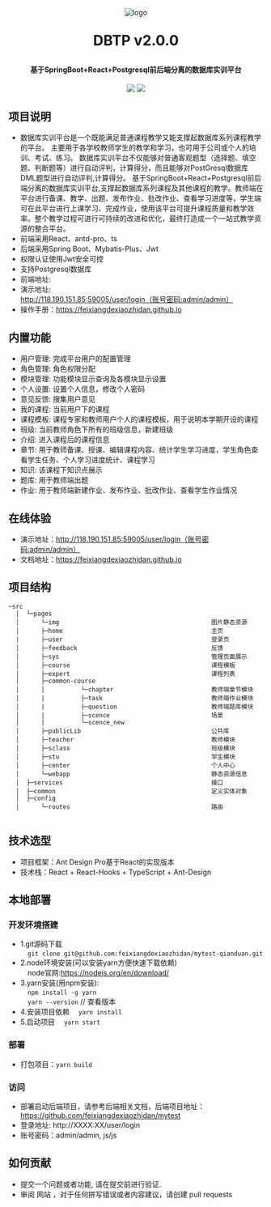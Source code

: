 <p align="center">
	<img alt="logo" src="https://oscimg.oschina.net/oscnet/up-dd77653d7c9f197dd9d93684f3c8dcfbab6.png">
</p>
<h1 align="center" style="margin: 30px 0 30px; font-weight: bold;">DBTP v2.0.0</h1>
<h4 align="center">基于SpringBoot+React+Postgresql前后端分离的数据库实训平台</h4>
<p align="center">
	<a href="https://gitee.com/feixiangdexiaozhidan/mytest"><img src="https://img.shields.io/badge/dbtp-v2.0-brightgreen.svg"></a>
	<a href="https://gitee.com/feixiangdexiaozhidan/mytest/blob/master/LICENSE"><img src="https://img.shields.io/github/license/mashape/apistatus.svg"></a>



</p>


## 项目说明

* 数据库实训平台是一个既能满足普通课程教学又能支撑起数据库系列课程教学的平台。
  主要用于各学校教师学生的教学和学习，也可用于公司或个人的培训、考试、练习。
  数据库实训平台不仅能够对普通客观题型（选择题、填空题、判断题等）进行自动评判，计算得分，而且能够对PostGresql数据库DML题型进行自动评判,计算得分。
  基于SpringBoot+React+Postgresql前后端分离的数据库实训平台,支撑起数据库系列课程及其他课程的教学。教师端在平台进行备课、教学、出题、发布作业、批改作业、查看学习进度等，学生端可在此平台进行上课学习、完成作业，使用该平台可提升课程质量和教学效率。整个教学过程可进行可持续的改进和优化，最终打造成一个一站式教学资源的整合平台。
* 前端采用React、antd-pro、ts
* 后端采用Spring Boot、Mybatis-Plus、Jwt
* 权限认证使用Jwt安全可控
* 支持Postgresql数据库
* 前端地址:
* 演示地址: http://118.190.151.85:59005/user/login（账号密码:admin/admin）
* 操作手册：https://feixiangdexiaozhidan.github.io

## 内置功能

* 用户管理: 完成平台用户的配置管理
* 角色管理: 角色权限分配
* 模块管理: 功能模块显示查询及各模块显示设置
* 个人设置: 设置个人信息，修改个人密码
* 意见反馈: 搜集用户意见
* 我的课程: 当前用户下的课程
* 课程模板: 课程专家和教师用户个人的课程模板，用于说明本学期开设的课程
* 班级: 当前教师角色下所有的班级信息，新建班级
* 介绍: 进入课程后的课程信息
* 章节: 用于教师备课、授课、编辑课程内容、统计学生学习进度，学生角色查看学生任务、个人学习进度统计、课程学习
* 知识: 该课程下知识点展示
* 题库: 用于教师端出题
* 作业: 用于教师端新建作业、发布作业、批改作业、查看学生作业情况
## 在线体验

* 演示地址：http://118.190.151.85:59005/user/login（账号密码:admin/admin）
* 文档地址：https://feixiangdexiaozhidan.github.io

## 项目结构

```
─src
  │  └─pages
  │      └─img							                图片静态资源
  │      ├─home											主页
  |		 ├─user											登录页
  │      ├─feedback                                  	反馈
  │      ├─sys                                  		管理页面展示
  │      ├─course                                  		课程模板
  │      ├─expert                                  		课程列表
  │      ├─common-course                                 
  │      │          └─chapter							教师端章节模块
  │      |          ├─task                              教师端作业模块
  │      |          ├─question                          教师端题库模块
  │      |          ├─scence                          	场景
  │      |          └─scence_new    
  │      ├─publicLib                                    公共库
  │      ├─teacher                                    	教师模块
  │      ├─sclass                                    	班级模块 
  │      ├─stu                                    		学生模块
  │      ├─center                                    	个人中心
  │      └─webapp                                       静态资源信息
  │  ├─services											接口
  │  ├─common										    定义实体对象
  │  ├─config				
  │      └─routes							            路由
  
```
## 技术选型
- 项目框架：Ant Design Pro基于React的实现版本
- 技术栈：React + React-Hooks + TypeScript + Ant-Design
## 本地部署
### 开发环境搭建
* 1.git源码下载
 <br />&emsp;`git clone git@github.com:feixiangdexiaozhidan/mytest-qianduan.git`
* 2.node环境安装(可以安装yarn方便快速下载依赖)
 <br />&emsp;node官网:https://nodejs.org/en/download/
* 3.yarn安装(用npm安装): 
 <br />&emsp;`npm install -g yarn` 
 <br />&emsp;`yarn --version`      // 查看版本 
* 4.安装项目依赖
 &emsp;`yarn install`
* 5.启动项目
 &emsp;`yarn start`

### 部署
* 打包项目：`yarn build`
### 访问
* 部署启动后端项目，请参考后端相关文档，后端项目地址：https://github.com/feixiangdexiaozhidan/mytest
* 登录地址: http://XXXX:XX/user/login
* 账号密码：admin/admin, js/js
## 如何贡献

* 提交一个问题或者功能, 请在提交前进行验证.
* 审阅 网站 ，对于任何拼写错误或者内容建议，请创建 pull requests
